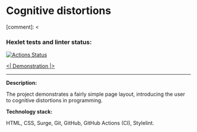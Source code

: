 Сognitive distortions
=======
[comment]: <
### Hexlet tests and linter status:
[![Actions Status](https://github.com/hexletart/layout-designer-project-lvl1/workflows/hexlet-check/badge.svg)](https://github.com/hexletart/layout-designer-project-lvl1/actions)
>

[<| Demonstration |>](http://layout-designer-project-lvl1-14032021.surge.sh/)

----

**Description:**

The project demonstrates a fairly simple page layout, introducing the user to cognitive distortions in programming.

**Technology stack:**

HTML, CSS, Surge, Git, GitHub, GitHub Actions (CI), Stylelint.
